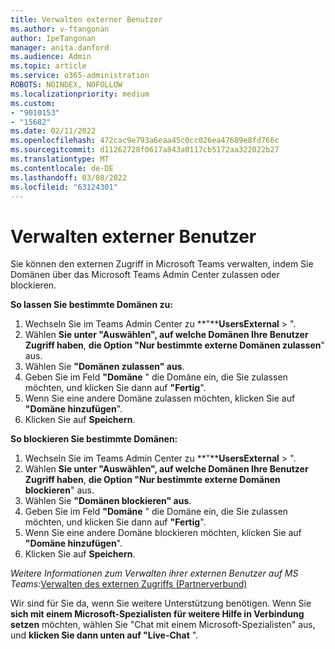 ```yaml
---
title: Verwalten externer Benutzer
ms.author: v-ftangonan
author: IpeTangonan
manager: anita.danford
ms.audience: Admin
ms.topic: article
ms.service: o365-administration
ROBOTS: NOINDEX, NOFOLLOW
ms.localizationpriority: medium
ms.custom:
- "9010153"
- "15682"
ms.date: 02/11/2022
ms.openlocfilehash: 472cac9e793a6eaa45c0cc026ea47689e8fd766c
ms.sourcegitcommit: d11262728f0617a843a0117cb5172aa322022b27
ms.translationtype: MT
ms.contentlocale: de-DE
ms.lasthandoff: 03/08/2022
ms.locfileid: "63124301"
---
```

# <a name="manage-external-users"></a>Verwalten externer Benutzer

Sie können den externen Zugriff in Microsoft Teams verwalten, indem Sie Domänen über das Microsoft Teams Admin Center zulassen oder blockieren.

**So lassen Sie bestimmte Domänen zu:**

1. Wechseln Sie im Teams Admin Center zu **"****UsersExternal** > ".
2. Wählen **Sie unter "Auswählen", auf welche Domänen Ihre Benutzer Zugriff haben**, **die Option "Nur bestimmte externe Domänen zulassen**" aus.
3. Wählen Sie **"Domänen zulassen" aus**.
4. Geben Sie im Feld **"Domäne** " die Domäne ein, die Sie zulassen möchten, und klicken Sie dann auf **"Fertig**".
5. Wenn Sie eine andere Domäne zulassen möchten, klicken Sie auf **"Domäne hinzufügen**".
6. Klicken Sie auf **Speichern**.

**So blockieren Sie bestimmte Domänen:**

1. Wechseln Sie im Teams Admin Center zu **"****UsersExternal** > ".
2. Wählen **Sie unter "Auswählen", auf welche Domänen Ihre Benutzer Zugriff haben**, **die Option "Nur bestimmte externe Domänen blockieren**" aus.
3. Wählen Sie **"Domänen blockieren" aus**.
4. Geben Sie im Feld **"Domäne** " die Domäne ein, die Sie zulassen möchten, und klicken Sie dann auf **"Fertig**".
5. Wenn Sie eine andere Domäne blockieren möchten, klicken Sie auf **"Domäne hinzufügen**".
6. Klicken Sie auf **Speichern**.

*Weitere Informationen zum Verwalten ihrer externen Benutzer auf MS Teams:*[Verwalten des externen Zugriffs (Partnerverbund)](https://docs.microsoft.com/microsoftteams/manage-external-access)  

Wir sind für Sie da, wenn Sie weitere Unterstützung benötigen. Wenn Sie **sich mit einem Microsoft-Spezialisten für weitere Hilfe in Verbindung setzen** möchten, wählen Sie "Chat mit einem Microsoft-Spezialisten" aus, und **klicken Sie dann unten auf "Live-Chat** ".

